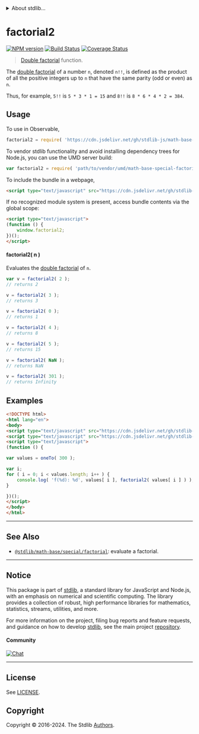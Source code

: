 <!--

@license Apache-2.0

Copyright (c) 2023 The Stdlib Authors.

Licensed under the Apache License, Version 2.0 (the "License");
you may not use this file except in compliance with the License.
You may obtain a copy of the License at

   http://www.apache.org/licenses/LICENSE-2.0

Unless required by applicable law or agreed to in writing, software
distributed under the License is distributed on an "AS IS" BASIS,
WITHOUT WARRANTIES OR CONDITIONS OF ANY KIND, either express or implied.
See the License for the specific language governing permissions and
limitations under the License.

-->


<details>
  <summary>
    About stdlib...
  </summary>
  <p>We believe in a future in which the web is a preferred environment for numerical computation. To help realize this future, we've built stdlib. stdlib is a standard library, with an emphasis on numerical and scientific computation, written in JavaScript (and C) for execution in browsers and in Node.js.</p>
  <p>The library is fully decomposable, being architected in such a way that you can swap out and mix and match APIs and functionality to cater to your exact preferences and use cases.</p>
  <p>When you use stdlib, you can be absolutely certain that you are using the most thorough, rigorous, well-written, studied, documented, tested, measured, and high-quality code out there.</p>
  <p>To join us in bringing numerical computing to the web, get started by checking us out on <a href="https://github.com/stdlib-js/stdlib">GitHub</a>, and please consider <a href="https://opencollective.com/stdlib">financially supporting stdlib</a>. We greatly appreciate your continued support!</p>
</details>

# factorial2

[![NPM version][npm-image]][npm-url] [![Build Status][test-image]][test-url] [![Coverage Status][coverage-image]][coverage-url] <!-- [![dependencies][dependencies-image]][dependencies-url] -->

> [Double factorial][double-factorial] function.

<section class="intro">

The [double factorial][double-factorial] of a number `n`, denoted `n!!`, is defined as the product of all the positive integers up to `n` that have the same parity (odd or even) as `n`.

Thus, for example, `5!!` is `5 * 3 * 1 = 15` and `8!!` is `8 * 6 * 4 * 2 = 384`.

</section>

<!-- /.intro -->



<section class="usage">

## Usage

To use in Observable,

```javascript
factorial2 = require( 'https://cdn.jsdelivr.net/gh/stdlib-js/math-base-special-factorial2@umd/browser.js' )
```

To vendor stdlib functionality and avoid installing dependency trees for Node.js, you can use the UMD server build:

```javascript
var factorial2 = require( 'path/to/vendor/umd/math-base-special-factorial2/index.js' )
```

To include the bundle in a webpage,

```html
<script type="text/javascript" src="https://cdn.jsdelivr.net/gh/stdlib-js/math-base-special-factorial2@umd/browser.js"></script>
```

If no recognized module system is present, access bundle contents via the global scope:

```html
<script type="text/javascript">
(function () {
    window.factorial2;
})();
</script>
```

#### factorial2( n )

Evaluates the [double factorial][double-factorial] of `n`.

```javascript
var v = factorial2( 2 );
// returns 2

v = factorial2( 3 );
// returns 3

v = factorial2( 0 );
// returns 1

v = factorial2( 4 );
// returns 8

v = factorial2( 5 );
// returns 15

v = factorial2( NaN );
// returns NaN

v = factorial2( 301 );
// returns Infinity
```

</section>

<!-- /.usage -->

<section class="examples">

## Examples

<!-- eslint no-undef: "error" -->

```html
<!DOCTYPE html>
<html lang="en">
<body>
<script type="text/javascript" src="https://cdn.jsdelivr.net/gh/stdlib-js/array-base-one-to@umd/browser.js"></script>
<script type="text/javascript" src="https://cdn.jsdelivr.net/gh/stdlib-js/math-base-special-factorial2@umd/browser.js"></script>
<script type="text/javascript">
(function () {

var values = oneTo( 300 );

var i;
for ( i = 0; i < values.length; i++ ) {
    console.log( 'f(%d): %d', values[ i ], factorial2( values[ i ] ) );
}

})();
</script>
</body>
</html>
```

</section>

<!-- /.examples -->

<!-- Section for related `stdlib` packages. Do not manually edit this section, as it is automatically populated. -->

<section class="related">

* * *

## See Also

-   <span class="package-name">[`@stdlib/math-base/special/factorial`][@stdlib/math/base/special/factorial]</span><span class="delimiter">: </span><span class="description">evaluate a factorial.</span>

</section>

<!-- /.related -->

<!-- Section for all links. Make sure to keep an empty line after the `section` element and another before the `/section` close. -->


<section class="main-repo" >

* * *

## Notice

This package is part of [stdlib][stdlib], a standard library for JavaScript and Node.js, with an emphasis on numerical and scientific computing. The library provides a collection of robust, high performance libraries for mathematics, statistics, streams, utilities, and more.

For more information on the project, filing bug reports and feature requests, and guidance on how to develop [stdlib][stdlib], see the main project [repository][stdlib].

#### Community

[![Chat][chat-image]][chat-url]

---

## License

See [LICENSE][stdlib-license].


## Copyright

Copyright &copy; 2016-2024. The Stdlib [Authors][stdlib-authors].

</section>

<!-- /.stdlib -->

<!-- Section for all links. Make sure to keep an empty line after the `section` element and another before the `/section` close. -->

<section class="links">

[npm-image]: http://img.shields.io/npm/v/@stdlib/math-base-special-factorial2.svg
[npm-url]: https://npmjs.org/package/@stdlib/math-base-special-factorial2

[test-image]: https://github.com/stdlib-js/math-base-special-factorial2/actions/workflows/test.yml/badge.svg?branch=main
[test-url]: https://github.com/stdlib-js/math-base-special-factorial2/actions/workflows/test.yml?query=branch:main

[coverage-image]: https://img.shields.io/codecov/c/github/stdlib-js/math-base-special-factorial2/main.svg
[coverage-url]: https://codecov.io/github/stdlib-js/math-base-special-factorial2?branch=main

<!--

[dependencies-image]: https://img.shields.io/david/stdlib-js/math-base-special-factorial2.svg
[dependencies-url]: https://david-dm.org/stdlib-js/math-base-special-factorial2/main

-->

[chat-image]: https://img.shields.io/gitter/room/stdlib-js/stdlib.svg
[chat-url]: https://app.gitter.im/#/room/#stdlib-js_stdlib:gitter.im

[stdlib]: https://github.com/stdlib-js/stdlib

[stdlib-authors]: https://github.com/stdlib-js/stdlib/graphs/contributors

[umd]: https://github.com/umdjs/umd
[es-module]: https://developer.mozilla.org/en-US/docs/Web/JavaScript/Guide/Modules

[deno-url]: https://github.com/stdlib-js/math-base-special-factorial2/tree/deno
[umd-url]: https://github.com/stdlib-js/math-base-special-factorial2/tree/umd
[esm-url]: https://github.com/stdlib-js/math-base-special-factorial2/tree/esm
[branches-url]: https://github.com/stdlib-js/math-base-special-factorial2/blob/main/branches.md

[stdlib-license]: https://raw.githubusercontent.com/stdlib-js/math-base-special-factorial2/main/LICENSE

[double-factorial]: https://en.wikipedia.org/wiki/Double_factorial

<!-- <related-links> -->

[@stdlib/math/base/special/factorial]: https://github.com/stdlib-js/math-base-special-factorial/tree/umd

<!-- </related-links> -->

</section>

<!-- /.links -->
